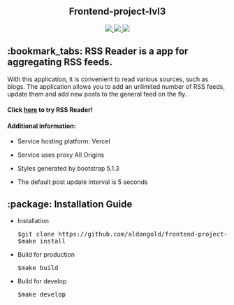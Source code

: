<h2 align="center"> Frontend-project-lvl3 </h2>

<div align="center">
	<a href="https://github.com/aldangold/frontend-project-lvl3/actions">
		<img src="https://github.com/aldangold/frontend-project-lvl3/workflows/hexlet-check/badge.svg" />
	</a>
    <a href="https://github.com/aldangold/frontend-project-lvl3/actions">
		<img src="https://github.com/aldangold/frontend-project-lvl3/workflows/linter-check/badge.svg" />
	</a>
    <a href="https://codeclimate.com/github/aldangold/frontend-project-lvl3/maintainability">
	<img src="https://api.codeclimate.com/v1/badges/62e47901c987161bdeb1/maintainability" />
	</a>
</div>

<h2>:bookmark_tabs: RSS Reader is a app for aggregating RSS feeds.</h2>
	<p>With this application, it is convenient to read various sources, such as blogs. The application allows you to add an unlimited number of RSS feeds, update them and add new posts to the general feed on the fly.
	</p>

<h4>Click <a href="https://rss-aldangold.vercel.app">here</a> to try RSS Reader!</h4>
<h4>Additional information:</h4>
<ul>
	 <li> 
	  	<p>Service hosting platform: <a href"https://vercel.app">Vercel</a></p>
		</li>
	  <li>
			<p>Service uses proxy <a href"https://github.com/Hexlet/hexlet-allorigins">All Origins</a></p>
			</li>
		<li>
			<p>Styles generated by <a href"https://getbootstrap.com">bootstrap 5.1.3</a></p>
		  </li>
		<li>
			<p>The default post update interval is 5 seconds</p></li>
		</ul>
<h2>:package: Installation Guide </h2>
		<ul>
		  <li> 
		  	<p>Installation</p>
		  	</li>
		  	<pre>$git clone https://github.com/aldangold/frontend-project-lvl3.git</br>$make install</pre>
		  <li> <p>Build for production</p>
		  	</li>
		  	<pre>$make build</pre>
			<li> <p>Build for develop</p>
		  	</li>
		  	<pre>$make develop</pre>
		</ul>
	
